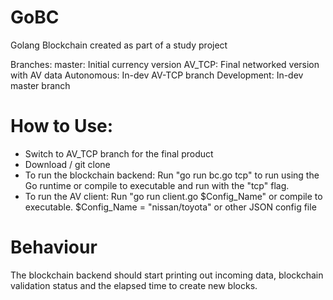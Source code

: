 # GoBC
Golang Blockchain created as part of a study project

Branches:
    master: Initial currency version
    AV_TCP: Final networked version with AV data
    Autonomous: In-dev AV-TCP branch
    Development: In-dev master branch

# How to Use:
  - Switch to AV_TCP branch for the final product
  - Download / git clone
  - To run the blockchain backend:
          Run "go run bc.go tcp" to run using the Go runtime or compile to executable and run with the "tcp" flag.
  - To run the AV client:
          Run "go run client.go $Config_Name" or compile to executable. $Config_Name = "nissan/toyota" or other JSON config file
          
# Behaviour
The blockchain backend should start printing out incoming data, blockchain validation status and the elapsed time to create new blocks.   

